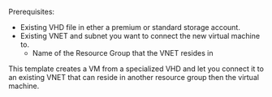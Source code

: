 Prerequisites:
- Existing VHD file in ether a premium or standard storage account.
- Existing VNET and subnet you want to connect the new virtual machine to.
  - Name of the Resource Group that the VNET resides in

This template creates a VM from a specialized VHD and let you connect it to an existing VNET that can reside in another resource group then the virtual machine.
